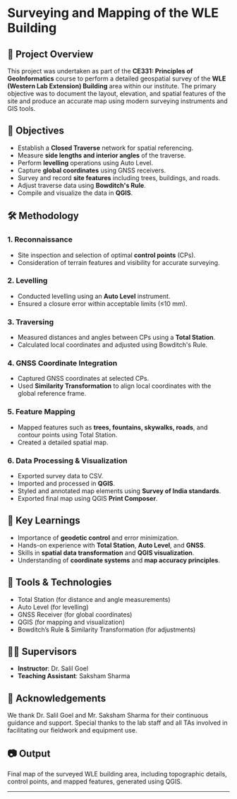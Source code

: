 # Surveying and Mapping of the WLE Building

## 📍 Project Overview

This project was undertaken as part of the **CE331: Principles of GeoInformatics** course to perform a detailed geospatial survey of the **WLE (Western Lab Extension) Building** area within our institute. The primary objective was to document the layout, elevation, and spatial features of the site and produce an accurate map using modern surveying instruments and GIS tools.

## 🎯 Objectives

- Establish a **Closed Traverse** network for spatial referencing.
- Measure **side lengths and interior angles** of the traverse.
- Perform **levelling** operations using Auto Level.
- Capture **global coordinates** using GNSS receivers.
- Survey and record **site features** including trees, buildings, and roads.
- Adjust traverse data using **Bowditch's Rule**.
- Compile and visualize the data in **QGIS**.

## 🛠️ Methodology

### 1. Reconnaissance
- Site inspection and selection of optimal **control points** (CPs).
- Consideration of terrain features and visibility for accurate surveying.

### 2. Levelling
- Conducted levelling using an **Auto Level** instrument.
- Ensured a closure error within acceptable limits (≤10 mm).

### 3. Traversing
- Measured distances and angles between CPs using a **Total Station**.
- Calculated local coordinates and adjusted using Bowditch's Rule.

### 4. GNSS Coordinate Integration
- Captured GNSS coordinates at selected CPs.
- Used **Similarity Transformation** to align local coordinates with the global reference frame.

### 5. Feature Mapping
- Mapped features such as **trees, fountains, skywalks, roads**, and contour points using Total Station.
- Created a detailed spatial map.

### 6. Data Processing & Visualization
- Exported survey data to CSV.
- Imported and processed in **QGIS**.
- Styled and annotated map elements using **Survey of India standards**.
- Exported final map using QGIS **Print Composer**.

## 🧠 Key Learnings

- Importance of **geodetic control** and error minimization.
- Hands-on experience with **Total Station**, **Auto Level**, and **GNSS**.
- Skills in **spatial data transformation** and **QGIS visualization**.
- Understanding of **coordinate systems** and **map accuracy principles**.

## 📌 Tools & Technologies

- Total Station (for distance and angle measurements)
- Auto Level (for levelling)
- GNSS Receiver (for global coordinates)
- QGIS (for mapping and visualization)
- Bowditch’s Rule & Similarity Transformation (for adjustments)

## 👨‍🏫 Supervisors

- **Instructor**: Dr. Salil Goel  
- **Teaching Assistant**: Saksham Sharma  

## 📎 Acknowledgements

We thank Dr. Salil Goel and Mr. Saksham Sharma for their continuous guidance and support. Special thanks to the lab staff and all TAs involved in facilitating our fieldwork and equipment use.

## 📷 Output

Final map of the surveyed WLE building area, including topographic details, control points, and mapped features, generated using QGIS.

---

